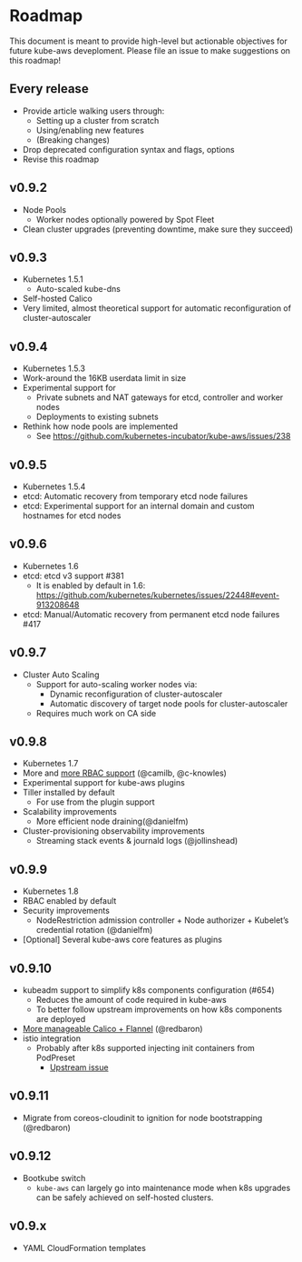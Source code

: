 # Roadmap

This document is meant to provide high-level but actionable objectives for future kube-aws deveploment.
Please file an issue to make suggestions on this roadmap!

## Every release

  * Provide article walking users through:
    * Setting up a cluster from scratch
    * Using/enabling new features
    * (Breaking changes)
  * Drop deprecated configuration syntax and flags, options
  * Revise this roadmap

## v0.9.2

  * Node Pools
    * Worker nodes optionally powered by Spot Fleet
  * Clean cluster upgrades (preventing downtime, make sure they succeed)

## v0.9.3

  * Kubernetes 1.5.1
     * Auto-scaled kube-dns
  * Self-hosted Calico
  * Very limited, almost theoretical support for automatic reconfiguration of cluster-autoscaler

## v0.9.4

  * Kubernetes 1.5.3
  * Work-around the 16KB userdata limit in size
  * Experimental support for
    * Private subnets and NAT gateways for etcd, controller and worker nodes
    * Deployments to existing subnets
  * Rethink how node pools are implemented
    * See https://github.com/kubernetes-incubator/kube-aws/issues/238

## v0.9.5

  * Kubernetes 1.5.4
  * etcd: Automatic recovery from temporary etcd node failures
  * etcd: Experimental support for an internal domain and custom hostnames for etcd nodes

## v0.9.6

  * Kubernetes 1.6
  * etcd: etcd v3 support #381
    * It is enabled by default in 1.6: https://github.com/kubernetes/kubernetes/issues/22448#event-913208648
  * etcd: Manual/Automatic recovery from permanent etcd node failures #417

## v0.9.7

  * Cluster Auto Scaling
    * Support for auto-scaling worker nodes via:
      * Dynamic reconfiguration of cluster-autoscaler
      * Automatic discovery of target node pools for cluster-autoscaler
    * Requires much work on CA side

## v0.9.8

  * Kubernetes 1.7
  * More and [more RBAC support](https://github.com/kubernetes-incubator/kube-aws/pull/675#issuecomment-303660360) (@camilb, @c-knowles)
  * Experimental support for kube-aws plugins
  * Tiller installed by default
    * For use from the plugin support
  * Scalability improvements
    * More efficient node draining(@danielfm)
  * Cluster-provisioning observability improvements
    * Streaming stack events & journald logs (@jollinshead)

## v0.9.9

  * Kubernetes 1.8
  * RBAC enabled by default
  * Security improvements
    * NodeRestriction admission controller + Node authorizer + Kubelet’s credential rotation (@danielfm)
  * [Optional] Several kube-aws core features as plugins

## v0.9.10

  * kubeadm support to simplify k8s components configuration (#654)
    * Reduces the amount of code required in kube-aws
    * To better follow upstream improvements on how k8s components are deployed
  * [More manageable Calico + Flannel](https://github.com/kubernetes-incubator/kube-aws/pull/675#issuecomment-303669142) (@redbaron)
  * istio integration
    * Probably after k8s supported injecting init containers from PodPreset
      * [Upstream issue](https://github.com/kubernetes/kubernetes/issues/43874)

## v0.9.11

  * Migrate from coreos-cloudinit to ignition for node bootstrapping (@redbaron)

## v0.9.12

  * Bootkube switch
    * `kube-aws` can largely go into maintenance mode when k8s upgrades can be safely achieved on self-hosted clusters.

## v0.9.x

  * YAML CloudFormation templates
